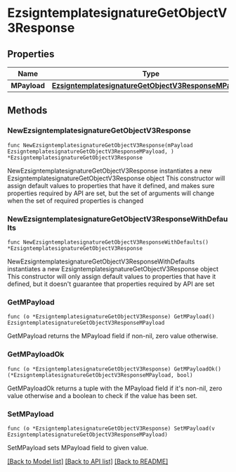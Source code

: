 # EzsigntemplatesignatureGetObjectV3Response

## Properties

Name | Type | Description | Notes
------------ | ------------- | ------------- | -------------
**MPayload** | [**EzsigntemplatesignatureGetObjectV3ResponseMPayload**](EzsigntemplatesignatureGetObjectV3ResponseMPayload.md) |  | 

## Methods

### NewEzsigntemplatesignatureGetObjectV3Response

`func NewEzsigntemplatesignatureGetObjectV3Response(mPayload EzsigntemplatesignatureGetObjectV3ResponseMPayload, ) *EzsigntemplatesignatureGetObjectV3Response`

NewEzsigntemplatesignatureGetObjectV3Response instantiates a new EzsigntemplatesignatureGetObjectV3Response object
This constructor will assign default values to properties that have it defined,
and makes sure properties required by API are set, but the set of arguments
will change when the set of required properties is changed

### NewEzsigntemplatesignatureGetObjectV3ResponseWithDefaults

`func NewEzsigntemplatesignatureGetObjectV3ResponseWithDefaults() *EzsigntemplatesignatureGetObjectV3Response`

NewEzsigntemplatesignatureGetObjectV3ResponseWithDefaults instantiates a new EzsigntemplatesignatureGetObjectV3Response object
This constructor will only assign default values to properties that have it defined,
but it doesn't guarantee that properties required by API are set

### GetMPayload

`func (o *EzsigntemplatesignatureGetObjectV3Response) GetMPayload() EzsigntemplatesignatureGetObjectV3ResponseMPayload`

GetMPayload returns the MPayload field if non-nil, zero value otherwise.

### GetMPayloadOk

`func (o *EzsigntemplatesignatureGetObjectV3Response) GetMPayloadOk() (*EzsigntemplatesignatureGetObjectV3ResponseMPayload, bool)`

GetMPayloadOk returns a tuple with the MPayload field if it's non-nil, zero value otherwise
and a boolean to check if the value has been set.

### SetMPayload

`func (o *EzsigntemplatesignatureGetObjectV3Response) SetMPayload(v EzsigntemplatesignatureGetObjectV3ResponseMPayload)`

SetMPayload sets MPayload field to given value.



[[Back to Model list]](../README.md#documentation-for-models) [[Back to API list]](../README.md#documentation-for-api-endpoints) [[Back to README]](../README.md)


